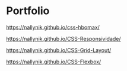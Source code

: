 # Portfolio

https://nallynik.github.io/css-hbomax/

https://nallynik.github.io/CSS-Responsividade/

https://nallynik.github.io/CSS-Grid-Layout/

https://nallynik.github.io/CSS-Flexbox/

